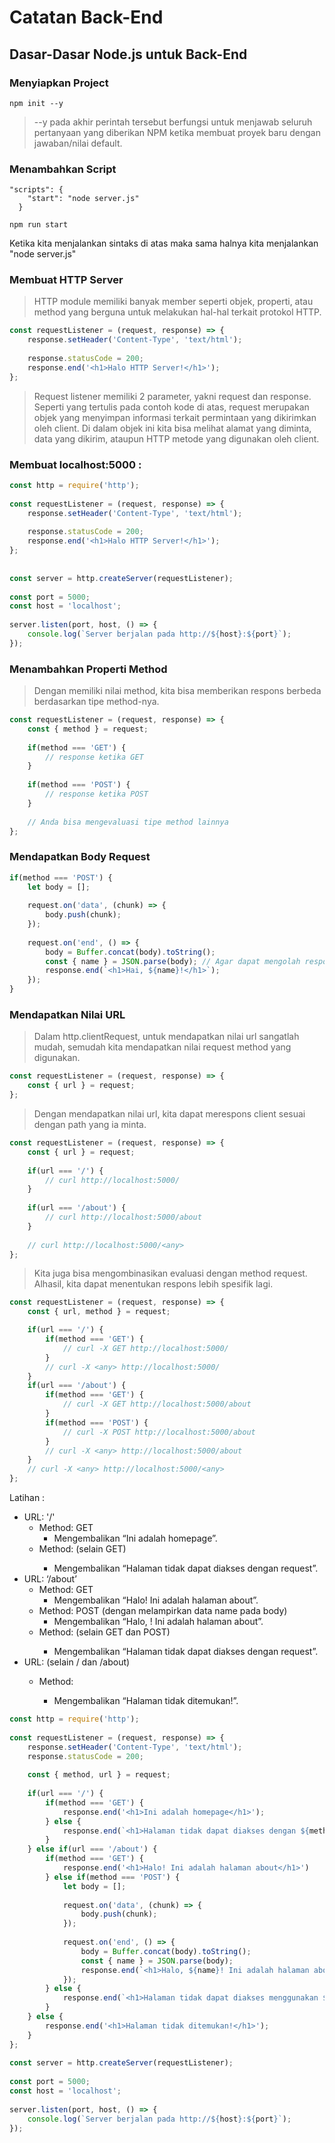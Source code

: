 # Catatan Back-End
## Dasar-Dasar Node.js untuk Back-End
### Menyiapkan Project
```
npm init --y
```
>--y pada akhir perintah tersebut berfungsi untuk menjawab seluruh pertanyaan yang diberikan NPM ketika membuat proyek baru dengan jawaban/nilai default.

### Menambahkan Script
```
"scripts": {
    "start": "node server.js" 
  }
```
```
npm run start
```
Ketika kita menjalankan sintaks di atas maka sama halnya kita menjalankan "node server.js"
### Membuat HTTP Server
>HTTP module memiliki banyak member seperti objek, properti, atau method yang berguna untuk melakukan hal-hal terkait protokol HTTP.
```Javascript
const requestListener = (request, response) => {
    response.setHeader('Content-Type', 'text/html');
 
    response.statusCode = 200;
    response.end('<h1>Halo HTTP Server!</h1>');
};
```
>Request listener memiliki 2 parameter, yakni request dan response. Seperti yang tertulis pada contoh kode di atas, request merupakan objek yang menyimpan informasi terkait permintaan yang dikirimkan oleh client. Di dalam objek ini kita bisa melihat alamat yang diminta, data yang dikirim, ataupun HTTP metode yang digunakan oleh client.
### Membuat localhost:5000 :
```Javascript
const http = require('http');
 
const requestListener = (request, response) => {
    response.setHeader('Content-Type', 'text/html');
 
    response.statusCode = 200;
    response.end('<h1>Halo HTTP Server!</h1>');
};
 
 
const server = http.createServer(requestListener);
 
const port = 5000;
const host = 'localhost';
 
server.listen(port, host, () => {
    console.log(`Server berjalan pada http://${host}:${port}`);
});
```
### Menambahkan Properti Method
>Dengan memiliki nilai method, kita bisa memberikan respons berbeda berdasarkan tipe method-nya.
```Javascript
const requestListener = (request, response) => {
    const { method } = request;
 
    if(method === 'GET') {
        // response ketika GET
    }
 
    if(method === 'POST') {
        // response ketika POST
    }
 
    // Anda bisa mengevaluasi tipe method lainnya
};
```
### Mendapatkan Body Request
```Javascript
if(method === 'POST') {
    let body = [];
        
    request.on('data', (chunk) => {
        body.push(chunk);
    });
    
    request.on('end', () => {
        body = Buffer.concat(body).toString();
        const { name } = JSON.parse(body); // Agar dapat mengolah response data json
        response.end(`<h1>Hai, ${name}!</h1>`);
    });
}
```
### Mendapatkan Nilai URL 
> Dalam http.clientRequest, untuk mendapatkan nilai url sangatlah mudah, semudah kita mendapatkan nilai request method yang digunakan.
```Javascript
const requestListener = (request, response) => {
    const { url } = request;
};
```
> Dengan mendapatkan nilai url, kita dapat merespons client sesuai dengan path yang ia minta.
```Javascript
const requestListener = (request, response) => {
    const { url } = request;
 
    if(url === '/') {
        // curl http://localhost:5000/
    }
 
    if(url === '/about') {
        // curl http://localhost:5000/about
    }
 
    // curl http://localhost:5000/<any>
};
```
> Kita juga bisa mengombinasikan evaluasi dengan method request. Alhasil, kita dapat menentukan respons lebih spesifik lagi.
```Javascript
const requestListener = (request, response) => {
    const { url, method } = request;

    if(url === '/') {
        if(method === 'GET') {
            // curl -X GET http://localhost:5000/
        }
        // curl -X <any> http://localhost:5000/
    }
    if(url === '/about') {
        if(method === 'GET') {
            // curl -X GET http://localhost:5000/about
        }
        if(method === 'POST') {
            // curl -X POST http://localhost:5000/about
        }
        // curl -X <any> http://localhost:5000/about
    }
    // curl -X <any> http://localhost:5000/<any>
};
```
Latihan :
* URL: '/'
    * Method: GET
        * Mengembalikan “Ini adalah homepage”.
    * Method: <any> (selain GET)
        * Mengembalikan “Halaman tidak dapat diakses dengan <any> request”.
* URL: ‘/about’
    * Method: GET
        * Mengembalikan “Halo! Ini adalah halaman about”.
    * Method: POST (dengan melampirkan data name pada body)
        * Mengembalikan “Halo, <name>! Ini adalah halaman about”.
    * Method: <any> (selain GET dan POST)
        * Mengembalikan “Halaman tidak dapat diakses dengan <any> request”.
* URL: <any> (selain / dan /about)
    * Method: <any>
        * Mengembalikan “Halaman tidak ditemukan!”.
```Javascript
const http = require('http');
 
const requestListener = (request, response) => {
    response.setHeader('Content-Type', 'text/html');
    response.statusCode = 200;
 
    const { method, url } = request;
 
    if(url === '/') {
        if(method === 'GET') {
            response.end('<h1>Ini adalah homepage</h1>');
        } else {
            response.end(`<h1>Halaman tidak dapat diakses dengan ${method} request</h1>`);
        }
    } else if(url === '/about') {
        if(method === 'GET') {
            response.end('<h1>Halo! Ini adalah halaman about</h1>')
        } else if(method === 'POST') {
            let body = [];
    
            request.on('data', (chunk) => {
                body.push(chunk);
            });
 
            request.on('end', () => {
                body = Buffer.concat(body).toString();
                const { name } = JSON.parse(body);
                response.end(`<h1>Halo, ${name}! Ini adalah halaman about</h1>`);
            });
        } else {
            response.end(`<h1>Halaman tidak dapat diakses menggunakan ${method} request</h1>`);
        }
    } else {
        response.end('<h1>Halaman tidak ditemukan!</h1>');
    }
};
 
const server = http.createServer(requestListener);
 
const port = 5000;
const host = 'localhost';
 
server.listen(port, host, () => {
    console.log(`Server berjalan pada http://${host}:${port}`);
});
```